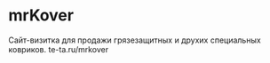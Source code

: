 # mrKover 
Сайт-визитка для продажи грязезащитных и друхих специальных ковриков. te-ta.ru/mrkover




